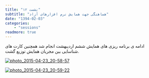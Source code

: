 ```yaml
---
title: "نشست ۱۲"
subtitle: "هماهنگی جهت همایش نرم افزارهای آزاد"
date: "1394-02-03"
categories:
    - "sessions"
readmore: true
---
```

ادامه ی برنامه ریزی های همایش ششم اردیبهشت انجام شد همچنین کارت های شناسایی بین مجریان همایش توزیع گشت.

[![photo_2015-04-23_20-58-57](/img/71cbfeae-fdbb-11e6-86dd-a088b4d860141488289219.128536.jpg)](img/71cbfeae-fdbb-11e6-86dd-a088b4d860141488289219.128536.jpg)

[![photo_2015-04-23_20-59-22](/img/71cc01e2-fdbb-11e6-86dd-a088b4d860141488289219.1285982.jpg)](img/71cc01e2-fdbb-11e6-86dd-a088b4d860141488289219.1285982.jpg)
